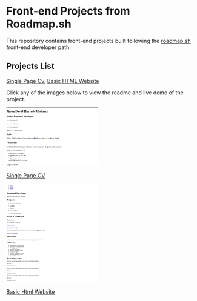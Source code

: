 # Front-end Projects from Roadmap.sh

This repository contains front-end projects built following the [roadmap.sh](https://roadmap.sh/) front-end developer path.

## Projects List

[Single Page Cv](https://roadmap.sh/projects/single-page-cv), [Basic HTML Website](https://roadmap.sh/projects/basic-html-website)

Click any of the images below to view the readme and live demo of the project.

<p align="left">
  <a href='Frontend Projects/1. Single-Page-Html'>
    <img width="48%" src="./assets/images/Single-page-html.png" alt="single page cv" />
    <p>Single Page CV</p>
  </a>
  <p align="left">
  <a href='Frontend Projects/2. Basic-HTML-Website'>
    <img width="48%" src="./assets/images/Basic-Html-Page.png" alt="single page cv" />
    <p>Basic Html Website</p>
  </a>
